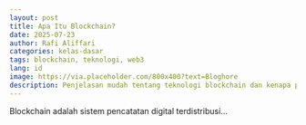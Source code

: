 ```yaml
---
layout: post
title: Apa Itu Blockchain?
date: 2025-07-23
author: Rafi Aliffari
categories: kelas-dasar
tags: blockchain, teknologi, web3
lang: id
image: https://via.placeholder.com/800x400?text=Bloghore
description: Penjelasan mudah tentang teknologi blockchain dan kenapa penting di masa depan.
---
```


Blockchain adalah sistem pencatatan digital terdistribusi...
